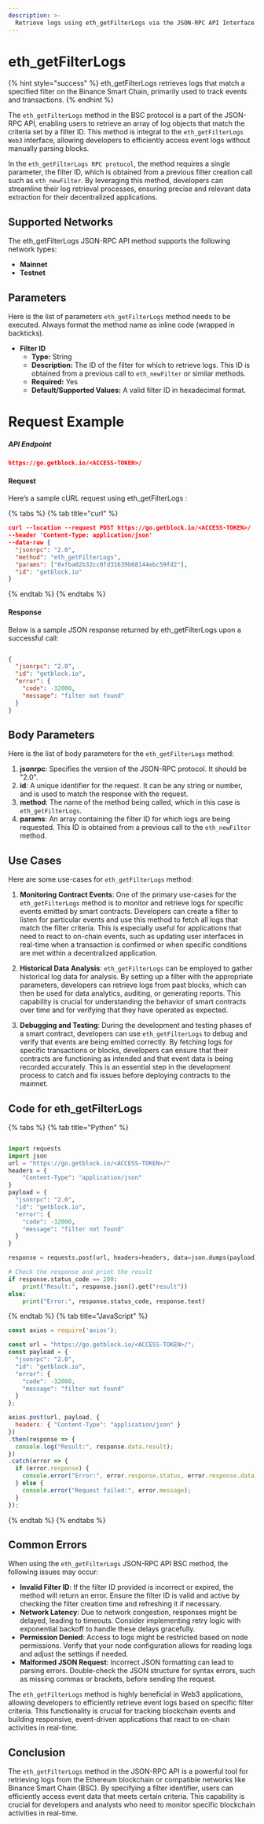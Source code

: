 ```yaml
---
description: >-
  Retrieve logs using eth_getFilterLogs via the JSON-RPC API Interface in BSC, offering efficient access to blockchain event data.
---
```


# eth_getFilterLogs

{% hint style="success" %}
eth_getFilterLogs retrieves logs that match a specified filter on the Binance Smart Chain, primarily used to track events and transactions.&#x20;
{% endhint %}

The `eth_getFilterLogs` method in the BSC protocol is a part of the JSON-RPC API, enabling users to retrieve an array of log objects that match the criteria set by a filter ID. This method is integral to the `eth_getFilterLogs Web3` interface, allowing developers to efficiently access event logs without manually parsing blocks.

In the `eth_getFilterLogs RPC protocol`, the method requires a single parameter, the filter ID, which is obtained from a previous filter creation call such as `eth_newFilter`. By leveraging this method, developers can streamline their log retrieval processes, ensuring precise and relevant data extraction for their decentralized applications.

## Supported Networks

The eth_getFilterLogs JSON-RPC API method supports the following network types:
- **Mainnet**
- **Testnet**

## Parameters

Here is the list of parameters `eth_getFilterLogs` method needs to be executed. Always format the method name as inline code (wrapped in backticks).

- **Filter ID**
  - **Type:** String
  - **Description:** The ID of the filter for which to retrieve logs. This ID is obtained from a previous call to `eth_newFilter` or similar methods.
  - **Required:** Yes
  - **Default/Supported Values:** A valid filter ID in hexadecimal format.

# Request Example

##### API Endpoint

```json
https://go.getblock.io/<ACCESS-TOKEN>/
```


#### Request

Here’s a sample cURL request using eth_getFilterLogs :

{% tabs %}
{% tab title="curl" %}
```json
curl --location --request POST https://go.getblock.io/<ACCESS-TOKEN>/
--header 'Content-Type: application/json' 
--data-raw {
  "jsonrpc": "2.0",
  "method": "eth_getFilterLogs",
  "params": ["0xfba02b32cc0fd31639b68144ebc59fd2"],
  "id": "getblock.io"
}
```
{% endtab %}
{% endtabs %}

#### Response

Below is a sample JSON response returned by eth_getFilterLogs upon a successful call:

```json

{
  "jsonrpc": "2.0",
  "id": "getblock.io",
  "error": {
    "code": -32000,
    "message": "filter not found"
  }
}

```

## Body Parameters

Here is the list of body parameters for the `eth_getFilterLogs` method:

1. **jsonrpc**: Specifies the version of the JSON-RPC protocol. It should be "2.0".
2. **id**: A unique identifier for the request. It can be any string or number, and is used to match the response with the request.
3. **method**: The name of the method being called, which in this case is `eth_getFilterLogs`.
4. **params**: An array containing the filter ID for which logs are being requested. This ID is obtained from a previous call to the `eth_newFilter` method.

## Use Cases

Here are some use-cases for `eth_getFilterLogs` method:

1. **Monitoring Contract Events**: One of the primary use-cases for the `eth_getFilterLogs` method is to monitor and retrieve logs for specific events emitted by smart contracts. Developers can create a filter to listen for particular events and use this method to fetch all logs that match the filter criteria. This is especially useful for applications that need to react to on-chain events, such as updating user interfaces in real-time when a transaction is confirmed or when specific conditions are met within a decentralized application.

2. **Historical Data Analysis**: `eth_getFilterLogs` can be employed to gather historical log data for analysis. By setting up a filter with the appropriate parameters, developers can retrieve logs from past blocks, which can then be used for data analytics, auditing, or generating reports. This capability is crucial for understanding the behavior of smart contracts over time and for verifying that they have operated as expected.

3. **Debugging and Testing**: During the development and testing phases of a smart contract, developers can use `eth_getFilterLogs` to debug and verify that events are being emitted correctly. By fetching logs for specific transactions or blocks, developers can ensure that their contracts are functioning as intended and that event data is being recorded accurately. This is an essential step in the development process to catch and fix issues before deploying contracts to the mainnet.

## Code for eth_getFilterLogs

{% tabs %}
{% tab title="Python" %}
```python

import requests
import json
url = "https://go.getblock.io/<ACCESS-TOKEN>/"
headers = {
    "Content-Type": "application/json"
}
payload = {
  "jsonrpc": "2.0",
  "id": "getblock.io",
  "error": {
    "code": -32000,
    "message": "filter not found"
  }
}

response = requests.post(url, headers=headers, data=json.dumps(payload))

# Check the response and print the result
if response.status_code == 200:
    print("Result:", response.json().get("result"))
else:
    print("Error:", response.status_code, response.text)

```
{% endtab %}
{% tab title="JavaScript" %}
```javascript
const axios = require('axios');

const url = "https://go.getblock.io/<ACCESS-TOKEN>/";
const payload = {
  "jsonrpc": "2.0",
  "id": "getblock.io",
  "error": {
    "code": -32000,
    "message": "filter not found"
  }
};

axios.post(url, payload, {
  headers: { "Content-Type": "application/json" }
})
.then(response => {
  console.log("Result:", response.data.result);
})
.catch(error => {
  if (error.response) {
    console.error("Error:", error.response.status, error.response.data);
  } else {
    console.error("Request failed:", error.message);
  }
});
```
{% endtab %}
{% endtabs %}

## Common Errors

When using the `eth_getFilterLogs` JSON-RPC API BSC method, the following issues may occur:
- **Invalid Filter ID**: If the filter ID provided is incorrect or expired, the method will return an error. Ensure the filter ID is valid and active by checking the filter creation time and refreshing it if necessary.
- **Network Latency**: Due to network congestion, responses might be delayed, leading to timeouts. Consider implementing retry logic with exponential backoff to handle these delays gracefully.
- **Permission Denied**: Access to logs might be restricted based on node permissions. Verify that your node configuration allows for reading logs and adjust the settings if needed.
- **Malformed JSON Request**: Incorrect JSON formatting can lead to parsing errors. Double-check the JSON structure for syntax errors, such as missing commas or brackets, before sending the request.

The `eth_getFilterLogs` method is highly beneficial in Web3 applications, allowing developers to efficiently retrieve event logs based on specific filter criteria. This functionality is crucial for tracking blockchain events and building responsive, event-driven applications that react to on-chain activities in real-time.

## Conclusion

The `eth_getFilterLogs` method in the JSON-RPC API is a powerful tool for retrieving logs from the Ethereum blockchain or compatible networks like Binance Smart Chain (BSC). By specifying a filter identifier, users can efficiently access event data that meets certain criteria. This capability is crucial for developers and analysts who need to monitor specific blockchain activities in real-time.
